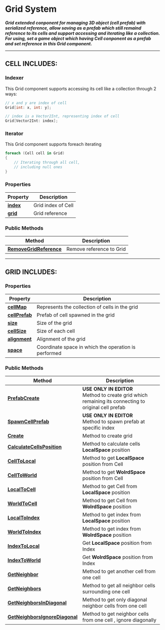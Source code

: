 # Grid System
***Grid extended conponent for managing 3D object (cell prefab) with serialized reference, allow saving as a prefab which still remaind reference to its cells 
and support accessing and iterating like a collection.
For using, set a game object which having Cell conponent as a prefab and set reference in this Grid component.***

---
## CELL INCLUDES:

### Indexer
This Grid component supports accessing its cell like a collection through 2 ways:
```csharp
// x and y are index of cell
Grid[int: x, int: y];
```
```csharp
// index is a Vector2Int, representing index of cell
Grid[Vector2Int: index];
```

### Iterator
This Grid component supports foreach iterating
```csharp
foreach (Cell cell in Grid)
{
	// Iterating through all cell, 
	// including null ones
}
```

### Properties
|Property|Description|
|---|---|
|**[index](index.md)**| Grid index of Cell|
|**[grid](grid.md)**| Grid reference|

### Public Methods
|Method|Description|
|---|---|
|**[RemoveGridReference](RemoveGridReference.md)**|Remove reference to Grid|

---

## GRID INCLUDES:

### Properties
|Property|Description|
|---|---|
|**[cellMap](cellMap.md)**|Represents the collection of cells in the grid|
|**[cellPrefab](cellPrefab.md)**|Prefab of cell spawned in the grid|
|**[size](size.md)**|Size of the grid|
|**[cellSize](cellSize.md)**|Size of each cell|
|**[alignment](alignment.md)**|Alignment of the grid|
|**[space](space.md)**|Coordinate space in which the operation is performed|

### Public Methods
|Method|Description|
|---|---|
|**[PrefabCreate](PrefabCreate.md)**|**USE ONLY IN EDITOR**<br> Method to create grid which remaining its connecting to original cell prefab|
|**[SpawnCellPrefab](SpawnCellPrefab.md)**|**USE ONLY IN EDITOR**<br> Method to spawn prefab at specific index|
|**[Create](Create.md)**|Method to create grid|
|**[CalculateCellsPosition](CalculateCellsPosition.md)**|Method to calculate cells **LocalSpace** position|
|**[CellToLocal](CellToLocal.md)**|Method to get **LocalSpace** position from Cell|
|**[CellToWorld](CellToWorld.md)**|Method to get **WolrdSpace** position from Cell|
|**[LocalToCell](LocalToCell.md)**|Method to get Cell from **LocalSpace** position|
|**[WorldToCell](WorldToCell.md)**|Method to get Cell from **WolrdSpace** position|
|**[LocalToIndex](LocalToIndex.md)**|Method to get index from **LocalSpace** position|
|**[WorldToIndex](WorldToIndex.md)**|Method to get index from **WolrdSpace** position|
|**[IndexToLocal](IndexToLocal.md)**|Get **LocalSpace** position from Index|
|**[IndexToWorld](IndexToWorld.md)**|Get **WolrdSpace** position from Index|
|**[GetNeighbor](GetNeighbor.md)**|Method to get another cell from one cell|
|**[GetNeighbors](GetNeighbors.md)**|Method to get all neighbor cells surrounding one cell|
|**[GetNeighborsInDiagonal](GetNeighborsInDiagonal.md)**|Method to get only diagonal neighbor cells from one cell|
|**[GetNeighborsIgnoreDiagonal](GetNeighborsIgnoreDiagonal.md)**|Method to get neighbor cells from one cell , ignore diagonally|
